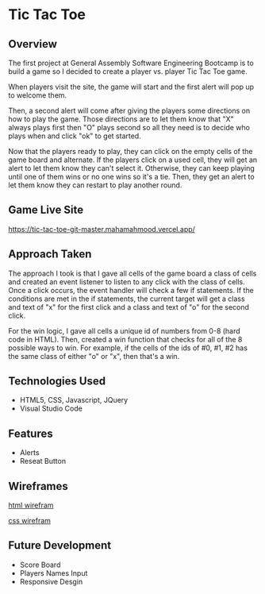 # Tic Tac Toe

## Overview

The first project at General Assembly Software Engineering Bootcamp is to build a game so I decided to create a player vs. player Tic Tac Toe game. 

When players visit the site, the game will start and the first alert will pop up to welcome them. 

Then, a second alert will come after giving the players some directions on how to play the game. Those directions are to let them know that "X" always plays first then "O" plays second so all they need is to decide who plays when and click "ok" to get started.

Now that the players ready to play, they can click on the empty cells of the game board and alternate. If the players click on a used cell, they will get an alert to let them know they can't select it. Otherwise, they can keep playing until one of them wins or no one wins so it's a tie. Then, they get an alert to let them know they can restart to play another round.

## Game Live Site
https://tic-tac-toe-git-master.mahamahmood.vercel.app/

## Approach Taken
The approach I took is that I gave all cells of the game board a class of cells and created an event listener to listen to any click with the class of cells. Once a click occurs, the event handler will check a few if statements. If the conditions are met in the if statements, the current target will get a class and text of "x" for the first click and a class and text of "o" for the second click.

For the win logic, I gave all cells a unique id of numbers from 0-8 (hard code in HTML). Then, created a win function that checks for all of the 8 possible ways to win. For example, if the cells of the ids of #0, #1, #2 has the same class of either "o" or "x", then that's a win.


## Technologies Used

- HTML5, CSS, Javascript, JQuery
- Visual Studio Code

## Features

- Alerts
- Reseat Button

## Wireframes 
[html wirefram](img/html.jpg)

[css wirefram](img/css.jpg)

## Future Development

- Score Board
- Players Names Input
- Responsive Desgin
